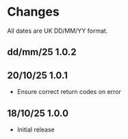 # Changes

All dates are UK DD/MM/YY format.

## dd/mm/25 1.0.2

## 20/10/25 1.0.1
* Ensure correct return codes on error

## 18/10/25 1.0.0
* Initial release
